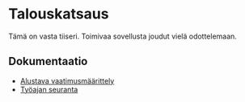 # Talouskatsaus

Tämä on vasta tiiseri. Toimivaa sovellusta joudut vielä odottelemaan.

## Dokumentaatio

- [Alustava vaatimusmäärittely](./dokumentaatio/vaatimusmaarittely.md)
- [Työajan seuranta](./dokumentaatio/tuntikirjanpito.md)

